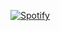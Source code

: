[![Spotify](https://spotify-now-playing.diogomarques.dev/)](https://open.spotify.com/user/atnl56f4mzf1ssw653mg8n399)

